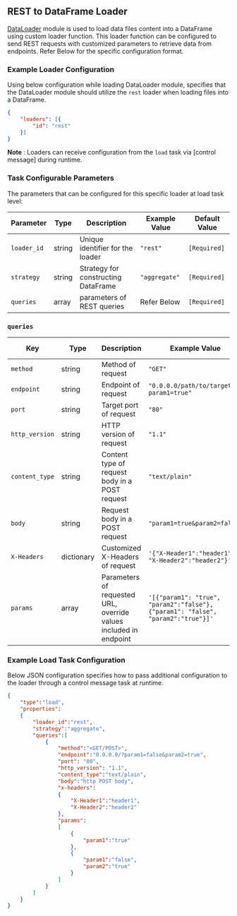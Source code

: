 <!--
SPDX-FileCopyrightText: Copyright (c) 2022-2025, NVIDIA CORPORATION & AFFILIATES. All rights reserved.
SPDX-License-Identifier: Apache-2.0

Licensed under the Apache License, Version 2.0 (the "License");
you may not use this file except in compliance with the License.
You may obtain a copy of the License at

http://www.apache.org/licenses/LICENSE-2.0

Unless required by applicable law or agreed to in writing, software
distributed under the License is distributed on an "AS IS" BASIS,
WITHOUT WARRANTIES OR CONDITIONS OF ANY KIND, either express or implied.
See the License for the specific language governing permissions and
limitations under the License.
-->

## REST to DataFrame Loader

[DataLoader](../../modules/core/data_loader.md) module is used to load data files content into a DataFrame using custom loader function. This loader function can be configured to send REST requests with customized parameters to retrieve data from endpoints. Refer Below for the specific configuration format.

### Example Loader Configuration

Using below configuration while loading DataLoader module, specifies that the DataLoader module should utilize the `rest` loader when loading files into a DataFrame.

```json
{
	"loaders": [{
		"id": "rest"
	}]
}
```

**Note** :  Loaders can receive configuration from the `load` task via [control message] during runtime.

### Task Configurable Parameters

The parameters that can be configured for this specific loader at load task level:

| Parameter   | Type   | Description                         | Example Value | Default Value |
| ----------- | ------ | ----------------------------------- | ------------- | ------------- |
| `loader_id` | string | Unique identifier for the loader    | `"rest"`        | `[Required]`  |
| `strategy`  | string | Strategy for constructing DataFrame | `"aggregate"`   | `[Required]`  |
| `queries`   | array  | parameters of REST queries          | Refer Below     | `[Required]`  |


### `queries`

| Key            | Type       | Description                                                       | Example Value                                                                  | Default Value |
| -------------- | ---------- | ----------------------------------------------------------------- | ------------------------------------------------------------------------------ | ------------- |
| `method`       | string     | Method of request                                                 | `"GET"`                                                                          | `"GET"`       |
| `endpoint`     | string     | Endpoint of request                                               | `"0.0.0.0/path/to/target?param1=true"`                                           | `[Required]`  |
| `port`         | string     | Target port of request                                            | `"80"`                                                                           | `"80"`        |
| `http_version` | string     | HTTP version of request                                           | `"1.1"`                                                                          | `"1.1"`       |
| `content_type` | string     | Content type of request body in a POST request                    | `"text/plain"`                                                                   | `-`           |
| `body`         | string     | Request body in a POST request                                    | `"param1=true&param2=false"`                                                     | `-`           |
| `X-Headers`    | dictionary | Customized X-Headers of request                                   | `'{"X-Header1":"header1", "X-Header2":"header2"}'`                               | `-`           |
| `params`       | array      | Parameters of requested URL, override values included in endpoint | `'[{"param1": "true", "param2":"false"}, {"param1": "false", "param2":"true"}]'` | `-`           |


### Example Load Task Configuration

Below JSON configuration specifies how to pass additional configuration to the loader through a control message task at runtime.

```json
{
    "type":"load",
    "properties":
    {
        "loader_id":"rest",
        "strategy":"aggregate",
        "queries":[
            {
                "method":"<GET/POST>",
                "endpoint":"0.0.0.0/?param1=false&param2=true",
                "port": "80",
                "http_version": "1.1",
                "content_type":"text/plain",
                "body":"http POST body",
                "x-headers":
                {
                    "X-Header1":"header1",
                    "X-Header2":"header2"
                },
                "params":
                [
                    {
                        "param1":"true"
                    },
                    {
                        "param1":"false",
                        "param2":"true"
                    }
                ]
            }
        ]
    }
}
```
